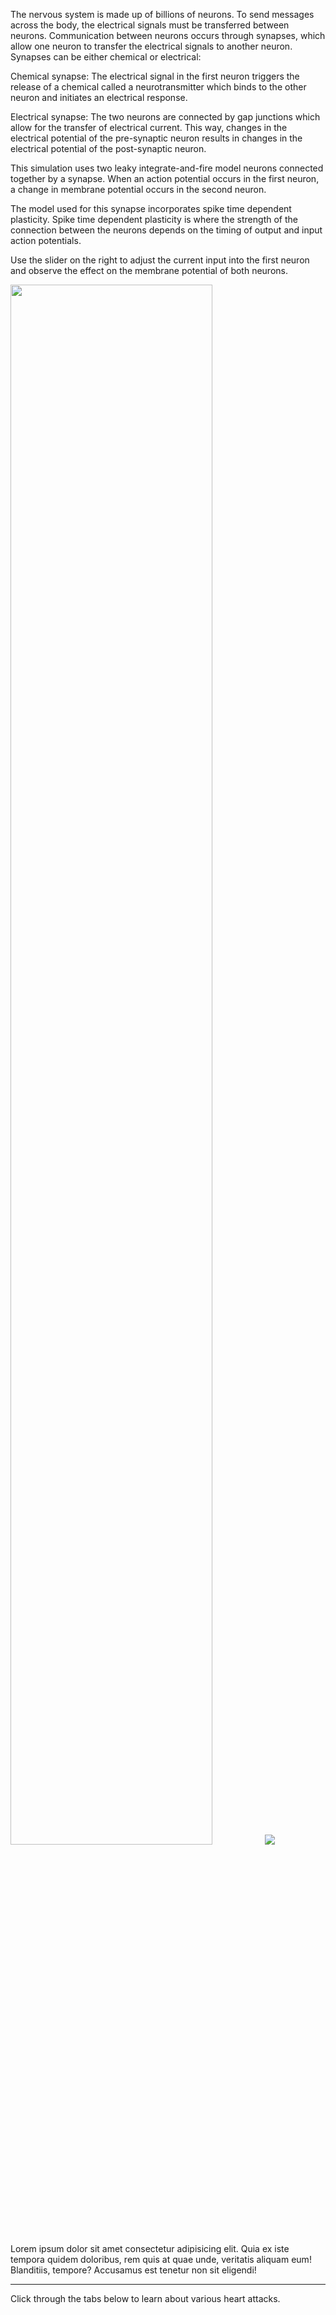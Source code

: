 <p>The nervous system is made up of billions of neurons. To send messages across the body, the electrical signals must be transferred between neurons. Communication between neurons occurs through synapses, which allow one neuron to transfer the electrical signals to another neuron. Synapses can be either chemical or electrical: 

Chemical synapse: The electrical signal in the first neuron triggers the release of a chemical called a neurotransmitter which binds to the other neuron and initiates an electrical response. 

Electrical synapse: The two neurons are connected by gap junctions which allow for the transfer of electrical current. This way, changes in the electrical potential of the pre-synaptic neuron results in changes in the electrical potential of the post-synaptic neuron. 

This simulation uses two leaky integrate-and-fire model neurons connected together by a synapse. When an action potential occurs in the first neuron, a change in membrane potential occurs in the second neuron. 

The model used for this synapse incorporates spike time dependent plasticity. Spike time dependent plasticity is where the strength of the connection between the neurons depends on the timing of output and input action potentials.

Use the slider on the right to adjust the current input into the first neuron and observe the effect on the membrane potential of both neurons.</p>

<div class="topic-img-big">

<img src="img/coronary_heart.png" width="80%" height="auto"/>
<span class="md-video md-mt" data-play="video">
  <img id="blocked" src="img/blockage.png" class="video-icon-tall"/>
</span>
</div>

<div style="margin-top: 1em; margin-bottom:1em">
Lorem ipsum dolor sit amet consectetur adipisicing elit. Quia ex iste tempora quidem doloribus, rem quis at quae unde, veritatis aliquam eum! Blanditiis, tempore? Accusamus est tenetur non sit eligendi!
</div>

---

<span class="md-notice"> 
Click through the tabs below to learn about various heart attacks.
</span>

